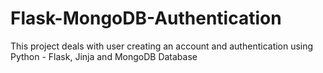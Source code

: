 # Flask-MongoDB-Authentication
This project deals with user creating an account and authentication using Python - Flask, Jinja and MongoDB Database
